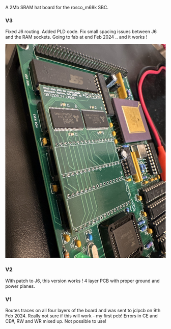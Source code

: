 A 2Mb SRAM hat board for the rosco_m68k SBC.

### V3
Fixed J6 routing. 
Added PLD code. 
Fix small spacing issues between J6 and the RAM sockets. 
Going to fab at end Feb 2024 .. and it works !

![Screenshot](board.jpeg)

### V2
With patch to J6, this version works ! 
4 layer PCB with proper ground and power planes. 

### V1 
Routes traces on all four layers of the board and was sent to jclpcb on 9th Feb 2024. Really not sure if this will work - my first pcb! 
Errors in CE and CE#, RW and WR mixed up. 
Not possible to use! 
